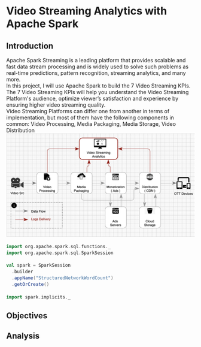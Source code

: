 # Video Streaming Analytics with Apache Spark


## Introduction

Apache Spark Streaming is a leading platform that provides scalable and fast data stream processing and is widely used to solve such problems as real-time predictions, pattern recognition, streaming analytics, and many more.  
In this project, I will use Apache Spark to build the 7 Video Streaming KPIs. The 7 Video Streaming KPIs will help you understand the Video Streaming Platform's audience, optimize viewer’s satisfaction and experience by ensuring higher video streaming quality.  
Video Streaming Platforms can differ one from another in terms of implementation, but most of them have the following components in common: Video Processing, Media Packaging, Media Storage, Video Distribution
<br/>
![alt text](https://github.com/dimastatz/video-streaming-analytics/blob/main/docs/chart-video-streaming.png)
<br/>
```scala
import org.apache.spark.sql.functions._
import org.apache.spark.sql.SparkSession

val spark = SparkSession
  .builder
  .appName("StructuredNetworkWordCount")
  .getOrCreate()
  
import spark.implicits._
```


## Objectives

## 


## Analysis
